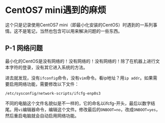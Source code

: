# CentOS7 mini遇到的麻烦

这个只是记录使用CentOS7 mini（即最小化安装的CentOS）时遇到的一系列事情。这不是笔记，当然也包含可以用来解决问题的一些东西。

## P-1 网络问题

最小化的CentOS是没有网络的！没有网络的！没有网络的！除了在机器上进行文本字符的登录，没有其它进入系统的方法。

进去就发现，没有```ifconfig```命令，没有```vim```命令。看ip地址？用```ip addr```。如果需要启用网络功能，需要修改以下文件：

    /etc/sysconfig/network-scripts/ifcfg-enp0s3

不同的电脑这个文件名貌似是不一样的，它的命名以ifcfg-开头，最后以数字结尾。用```vi```编辑器命令，编辑这个文件。修改最后的```ONBOOT=no```，改成```ONBOOT=yes```，然后重启电脑就会自动启用网络功能。
